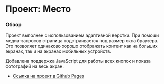 # Проект: Место

### Обзор

Проект выполнен с использованием адаптивной верстки. При помощи медиа-запросов страница подстраивается под размер окна браузера. Это позволяет одинаково хорошо отображать контент как на больших экранах, так и на экранах мобильных устройств.

Добавлена поддержка JavaScript для работы всех кнопок и показа фотографий на весь экран.


* [Ссылка на проект в Github Pages](https://happy-land.github.io/mesto-project/)
